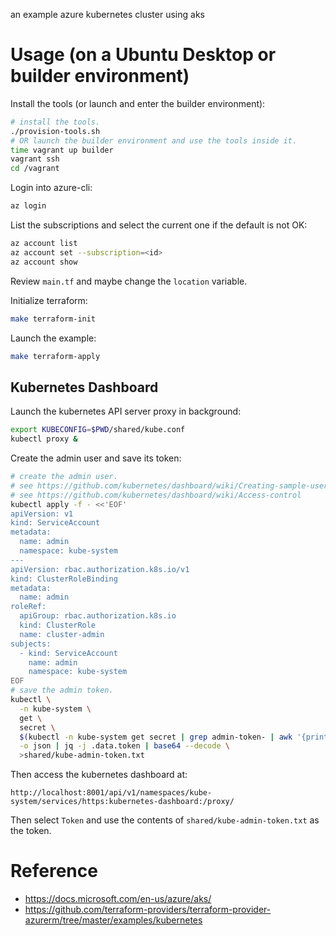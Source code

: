 an example azure kubernetes cluster using aks

# Usage (on a Ubuntu Desktop or builder environment)

Install the tools (or launch and enter the builder environment):

```bash
# install the tools.
./provision-tools.sh
# OR launch the builder environment and use the tools inside it.
time vagrant up builder
vagrant ssh
cd /vagrant
```

Login into azure-cli:

```bash
az login
```

List the subscriptions and select the current one if the default is not OK:

```bash
az account list
az account set --subscription=<id>
az account show
```

Review `main.tf` and maybe change the `location` variable.

Initialize terraform:

```bash
make terraform-init
```

Launch the example:

```bash
make terraform-apply
```

## Kubernetes Dashboard

Launch the kubernetes API server proxy in background:

```bash
export KUBECONFIG=$PWD/shared/kube.conf
kubectl proxy &
```

Create the admin user and save its token:

```bash
# create the admin user.
# see https://github.com/kubernetes/dashboard/wiki/Creating-sample-user
# see https://github.com/kubernetes/dashboard/wiki/Access-control
kubectl apply -f - <<'EOF'
apiVersion: v1
kind: ServiceAccount
metadata:
  name: admin
  namespace: kube-system
---
apiVersion: rbac.authorization.k8s.io/v1
kind: ClusterRoleBinding
metadata:
  name: admin
roleRef:
  apiGroup: rbac.authorization.k8s.io
  kind: ClusterRole
  name: cluster-admin
subjects:
  - kind: ServiceAccount
    name: admin
    namespace: kube-system
EOF
# save the admin token.
kubectl \
  -n kube-system \
  get \
  secret \
  $(kubectl -n kube-system get secret | grep admin-token- | awk '{print $1}') \
  -o json | jq -j .data.token | base64 --decode \
  >shared/kube-admin-token.txt
```

Then access the kubernetes dashboard at:

    http://localhost:8001/api/v1/namespaces/kube-system/services/https:kubernetes-dashboard:/proxy/

Then select `Token` and use the contents of `shared/kube-admin-token.txt` as the token.

# Reference

* https://docs.microsoft.com/en-us/azure/aks/
* https://github.com/terraform-providers/terraform-provider-azurerm/tree/master/examples/kubernetes
